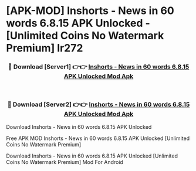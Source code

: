 # [APK-MOD] Inshorts - News in 60 words 6.8.15 APK Unlocked - [Unlimited Coins No Watermark Premium] lr272



<div align="center">
<h3>🔴 Download [Server1] 👉👉 <a href="https://momento.my/?title=Inshorts_-_News_in_60_words_6.8.15_APK_Unlocked">Inshorts - News in 60 words 6.8.15 APK Unlocked Mod Apk</a></h3><br>

<h3>🔴 Download [Server2] 👉👉 <a href="https://momento.my/?title=Inshorts_-_News_in_60_words_6.8.15_APK_Unlocked">Inshorts - News in 60 words 6.8.15 APK Unlocked Mod Apk</a></h3>
</div>



Download Inshorts - News in 60 words 6.8.15 APK Unlocked 

Free APK MOD Inshorts - News in 60 words 6.8.15 APK Unlocked [Unlimited Coins No Watermark Premium]

Download Inshorts - News in 60 words 6.8.15 APK Unlocked [Unlimited Coins No Watermark Premium] Mod For Android
